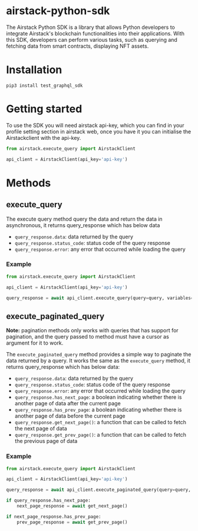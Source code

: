# airstack-python-sdk

The Airstack Python SDK is a library that allows Python developers to integrate Airstack's blockchain functionalities into their applications. With this SDK, developers can perform various tasks, such as querying and fetching data from smart contracts, displaying NFT assets.

# Installation

`pip3 install test_graphql_sdk`

# Getting started
To use the SDK you will need airstack api-key, which you can find in your profile setting section in airstack web, once you have it you can initialise the Airstackclient with the api-key.
```python
from airstack.execute_query import AirstackClient

api_client = AirstackClient(api_key='api-key')

```

# Methods
## execute_query
The execute query method query the data and return the data in asynchronous, it returns query_response which has below data
- `query_response.data`: data returned by the query
- `query_response.status_code`: status code of the query response
- `query_response.error`: any error that occurred while loading the query

### Example
```python
from airstack.execute_query import AirstackClient

api_client = AirstackClient(api_key='api-key')

query_response = await api_client.execute_query(query=query, variables=variables)
```

## execute_paginated_query
**Note:** pagination methods only works with queries that has support for pagination, and the query passed to method must have a cursor as argument for it to work.

The `execute_paginated_query` method provides a simple way to paginate the data returned by a query. It works the same as the `execute_query` method, it returns query_response which has below data:

- `query_response.data`: data returned by the query
- `query_response.status_code`: status code of the query response
- `query_response.error`: any error that occurred while loading the query
- `query_response.has_next_page`: a boolean indicating whether there is another page of data after the current page
- `query_response.has_prev_page`: a boolean indicating whether there is another page of data before the current page
- `query_response.get_next_page()`: a function that can be called to fetch the next page of data
- `query_response.get_prev_page()`: a function that can be called to fetch the previous page of data

### Example
```python
from airstack.execute_query import AirstackClient

api_client = AirstackClient(api_key='api-key')

query_response = await api_client.execute_paginated_query(query=query, variables=variables)

if query_response.has_next_page:
    next_page_response = await get_next_page()

if next_page_response.has_prev_page:
    prev_page_response = await get_prev_page()
```


